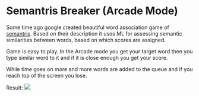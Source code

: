 # Semantris Breaker (Arcade Mode)

Some time ago google created beautiful word association game of [semantris](https://research.google.com/semantris/). Based on their description it uses ML for assessing semantic similarities between words, based on which scores are assigned.

Game is easy to play. In the Arcade mode you get your target word then you type similar word to it and if it is close enough you get your score.

While time goes on more and more words are added to the queue and if you reach top of the screen you lose.

Result:
![](https://media.giphy.com/media/hVOjgIFFV6BN3r2MeY/giphy.gif)
